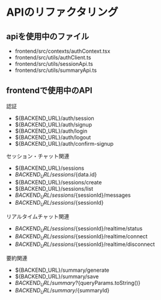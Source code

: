 # APIのリファクタリング

## apiを使用中のファイル

- frontend/src/contexts/authContext.tsx
- frontend/src/utils/authClient.ts
- frontend/src/utils/sessionApi.ts
- frontend/src/utils/summaryApi.ts

## frontendで使用中のAPI

認証

- ${BACKEND_URL}/auth/session
- ${BACKEND_URL}/auth/signup
- ${BACKEND_URL}/auth/login
- ${BACKEND_URL}/auth/logout
- ${BACKEND_URL}/auth/confirm-signup

セッション・チャット関連

- ${BACKEND_URL}/sessions
- ${BACKEND_URL}/sessions/${data.id}
- ${BACKEND_URL}/sessions/create
- ${BACKEND_URL}/sessions/list
- ${BACKEND_URL}/sessions/${sessionId}/messages
- ${BACKEND_URL}/sessions/${sessionId}

リアルタイムチャット関連

- ${BACKEND_URL}/sessions/${sessionId}/realtime/status
- ${BACKEND_URL}/sessions/${sessionId}/realtime/connect
- ${BACKEND_URL}/sessions/${sessionId}/realtime/disconnect

要約関連

- ${BACKEND_URL}/summary/generate
- ${BACKEND_URL}/summary/save
- ${BACKEND_URL}/summary?${queryParams.toString()}
- ${BACKEND_URL}/summary/${summaryId}
